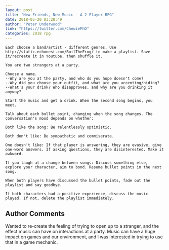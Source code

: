 ```yaml
---
layout: post
title: "New Friends, New Music - A 2 Player RPG"
date: 2018-05-20 03:28:49
author: "Peter Underwood"
link: "https://twitter.com/ChewiePhD"
categories: 2018 rpg
---
```

```
Each choose a band/artist - different genres. Use http://static.echonest.com/BoilTheFrog/ to make a playlist. Save it/recreate it in Youtube, then shuffle it.

You are two strangers at a party.

Choose a name.
--Why are you at the party, and who do you hope doesn't come?
--Why did you choose your outfit, and what are you accenting/hiding?
--What's your drink? Who disapproves, and why are you drinking it anyway?

Start the music and get a drink. When the second song begins, you meet.

Talk about each bullet point, changing when the song changes. The conversation's mood depends on whether:

Both like the song: Be relentlessly optimistic. 

Both don't like: Be sympathetic and commiserate.

One doesn't like: If that player is answering, they are evasive, give one-word answers. If asking questions, they are disinterested. Make it awkward. 

If you laugh at a change between songs: Discuss something else, explore your character, aim to bond. Resume bullet points in the next song.

When both players have discussed the bullet points, fade out the playlist and say goodbye.

If both characters had a positive experience, discuss the music played. If not, delete the playlist immediately.
```
## Author Comments 

Wanted to re-create the feeling of trying to open up to a stranger, and the effect music can have on interactions at a party. Music can have a huge impact on games and our environment, and I was interested in trying to use that in a game mechanic.
